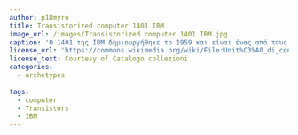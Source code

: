 ```yaml
---
author: p18myro
title: Τransistorized computer 1401 IBM
image_url: /images/Τransistorized computer 1401 IBM.jpg
caption: 'Ο 1401 της IBM δημιουργήθηκε το 1959 και είναι ένας από τους πρώτους υπολογιστές δεύτερης γενιάς. Στους υπολογιστές δεύτερης γενιάς οι λυχνίες κενού αντικαθίστανται από τα τρανζίστορ.  Η εισαγωγή του τρανζίστορ προσφέρει μια σημαντική μείωση του όγκου των μηχανών με ταυτόχρονη ελάττωση της απαιτούμενης ηλεκτρικής ενέργειας και αύξηση της ταχύτητας των υπολογισμών.'
license_url: 'https://commons.wikimedia.org/wiki/File:Unit%C3%A0_di_controllo_e_processore_per_Sistema_IBM_1401_-_Museo_scienza_tecnologia_Milano_08793.jpg'
license_text: Courtesy of Catalogo collezioni
categories:
  - archetypes
   
tags:
  - computer
  - Transistors 
  - IBM 
---
```

